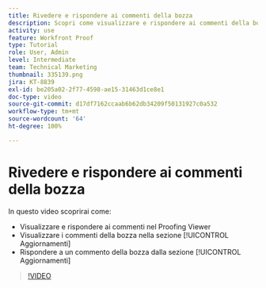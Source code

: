 ```yaml
---
title: Rivedere e rispondere ai commenti della bozza
description: Scopri come visualizzare e rispondere ai commenti della bozza dal Proof Viewer e dalla sezione [!UICONTROL Aggiornamenti] di  [!DNL  Workfront].
activity: use
feature: Workfront Proof
type: Tutorial
role: User, Admin
level: Intermediate
team: Technical Marketing
thumbnail: 335139.png
jira: KT-8839
exl-id: be205a02-2f77-4598-ae15-31463d1ce8e1
doc-type: video
source-git-commit: d17df7162ccaab6b62db34209f50131927c0a532
workflow-type: tm+mt
source-wordcount: '64'
ht-degree: 100%

---
```


# Rivedere e rispondere ai commenti della bozza

In questo video scoprirai come:

* Visualizzare e rispondere ai commenti nel Proofing Viewer
* Visualizzare i commenti della bozza nella sezione [!UICONTROL Aggiornamenti]
* Rispondere a un commento della bozza dalla sezione [!UICONTROL Aggiornamenti]

>[!VIDEO](https://video.tv.adobe.com/v/3438661/?quality=12&learn=on&enablevpops&captions=ita)
